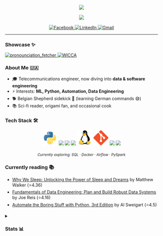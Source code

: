 <!-- Heavely inspired by https://github.com/DenverCoder1/DenverCoder1/blob/main/README.md -->
<!-- <a href="" target="_blank"> -->
<p align="center" title="My name">
  <a href="https://github.com/Todmount" target="_blank">
    <img src="https://res.cloudinary.com/dxteec1w4/image/upload/v1756075338/GithubName_niep5u.png" style="width:255px">
  </a>
</p>

<!-- Typing animation -->
<p align="center" title="Cool animation">
  <a href="https://github.com/denvercoder1/readme-typing-svg" target="_blank" alt="(cool typing animation) Aspiring Developer">
    <img src="https://readme-typing-svg.herokuapp.com?lines=Aspiring+Data+Software+Engineer;Always+curious+to+build+new+things&center=true&color=41b883&width=550&height=45&size=25&duration=4500&pause=1000">
  </a>
</p>

<!-- Socials -->
<p align="center">
  <a href="https://www.facebook.com/todmount/" target="_blank" alt="Facebook" title="Facebook">
    <img src="https://res.cloudinary.com/dxteec1w4/image/upload/v1756063251/Facebook-f_Logo-Blue-Logo.vue_dark_ho8eul.png" alt="Facebook" width="80"/>
  </a>
  <a href="https://www.linkedin.com/in/tododmount/" target="_blank" alt="LinkedIn" title="LinkedIn">
    <img src="https://res.cloudinary.com/dxteec1w4/image/upload/v1756063250/LinkedIn-Icon-Logo.vue_dark_n75yls.png" alt="LinkedIn" width="80"/>
  </a>
  <a href="mailto:todmount@gmail.com" target="_blank" alt="Gmail" title="Mail me">
    <img src="https://res.cloudinary.com/dxteec1w4/image/upload/v1756063254/Gmail-Logo.vue_dark_qjue9a.png" alt="Gmail" width="80"/>
  </a>
  
<sub><hr title="Nothing interesting, look further"></sub>

<!-- Projects I'm proud of -->
<h3 align="left" title="Projects I'm proud of">Showcase ✨</h3>
<p align="left">
  <a href="https://github.com/Todmount/pronunciation_fetcher" target="_blank">
    <img 
      src="https://denvercoder1-github-readme-stats.vercel.app/api/pin/?username=todmount&repo=pronunciation_fetcher&theme=vue-dark&hide_border=true&show_icons=false" 
      width="280"
      alt="pronounciation_fetcher"
      >
  </a>
  <a href="https://github.com/Todmount/wicca" target="_blank">
    <img 
      src="https://denvercoder1-github-readme-stats.vercel.app/api/pin/?username=todmount&repo=wicca&theme=vue-dark&hide_border=true&show_icons=false" 
      width="280"
      alt="WICCA"
      >
  </a>
</p>

<!-- Introduction -->
<h3 align="left" title="Introduction">About Me 🇺🇦</h3>

- 🎓 Telecommunications engineer, now diving into **data & software engineering**
- ⚡ Interests: **ML, Python, Automation, Data Engineering**
- 🐕 Belgian Shepherd sidekick 🐾 (learning German commands 😅)
- 📚 Sci-fi reader, origami fan, and occasional cook

<!-- Tools Icon Set: https://devicon.dev/-->
<h3 align="left" title="Tools I use">Tech Stack 🛠️</h3>
<p align="center">
  <img src="https://raw.githubusercontent.com/devicons/devicon/master/icons/python/python-original.svg" width="50"/>
  <img src="https://cdn.jsdelivr.net/gh/devicons/devicon@latest/icons/numpy/numpy-original.svg" width="50"/>
  <img src="https://cdn.jsdelivr.net/gh/devicons/devicon@latest/icons/pandas/pandas-original.svg" width="50"/>
  <img src="https://cdn.jsdelivr.net/gh/devicons/devicon@latest/icons/jupyter/jupyter-original-wordmark.svg" width="50"/>
  <img src="https://raw.githubusercontent.com/devicons/devicon/master/icons/linux/linux-original.svg" width="50"/>
  <img src="https://raw.githubusercontent.com/devicons/devicon/master/icons/git/git-original.svg" width="50"/>
  <img src="https://cdn.jsdelivr.net/gh/devicons/devicon@latest/icons/pycharm/pycharm-original.svg" width="50"/>
  <img src="https://cdn.jsdelivr.net/gh/devicons/devicon@latest/icons/anaconda/anaconda-original.svg" width="50"/>
</p>
<!-- Tools I'm learning -->
<p align="center" title="Tools I'm diving in"><sub><i>Currently exploring: SQL · Docker · Airflow · PySpark</i></sub></p>

<!-- Workflow: https://github.com/marketplace/actions/goodreads-profile-workflow -->
<h3 align="left" title="Books I'm reading">Currently reading 📚</h3>

<!-- GOODREADS-LIST:START -->
- [Why We Sleep: Unlocking the Power of Sleep and Dreams](https://www.goodreads.com/review/show/7850495241?utm_medium=api&utm_source=rss) by Matthew Walker (⭐️4.36)
- [Fundamentals of Data Engineering: Plan and Build Robust Data Systems](https://www.goodreads.com/review/show/7850230893?utm_medium=api&utm_source=rss) by Joe Reis (⭐️4.16)
- [Automate the Boring Stuff with Python, 3rd Edition](https://www.goodreads.com/review/show/7850229429?utm_medium=api&utm_source=rss) by Al Sweigart (⭐️4.5)
<!-- GOODREADS-LIST:END -->

<!-- Stats -->
<details title="Stats is so cool">
  <summary><h3>Stats 📊 </h3></summary>
    <p>
      <img src="https://github-readme-stats.vercel.app/api/wakatime?username=Todmount&theme=vue-dark">
    </p>
</details>
